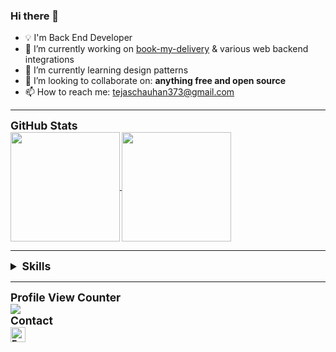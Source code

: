 ### Hi there 👋
- 💡 I'm Back End Developer
- 🔭 I’m currently working on [book-my-delivery](https://github.com/tejaschauhan373/book-my-delivery) & various web backend integrations
- 🌱 I’m currently learning design patterns
- 👯 I’m looking to collaborate on: **anything free and open source**
- 📫 How to reach me: tejaschauhan373@gmail.com

--------------------------------------------------------------------
  <summary style="font-size:1.25em"><strong>GitHub Stats<strong/></summary>
  <a href="https://github.com/tejaschauhan373/github-readme-stats" title="Go to Source">
    <img height=175 align="center" src="https://github-readme-stats.vercel.app/api?username=tejaschauhan373&show_icons=true&theme=gotham">
  </a>
  <a href="https://github.com/tejaschauhan373/github-readme-stats">
  <img height=175 align="center" src="https://github-readme-stats.vercel.app/api/top-langs/?username=tejaschauhan373&title_color=2aa889&text_color=99d1ce&icon_color=2bbc8a&bg_color=0c1014&langs_count=8&layout=compact" />
  </a>

--------------------------------------------------------------------
<details>
 
<summary style="font-size:1.25em"><strong>Skills<strong/></summary>
## Languages

![JavaScript](https://img.shields.io/badge/javascript%20-%23323330.svg?&style=for-the-badge&logo=javascript&logoColor=%23F7DF1E)
![Python](https://img.shields.io/badge/python%20-%2314354C.svg?&style=for-the-badge&logo=python&logoColor=white)
![Java](https://img.shields.io/badge/java-%23ED8B00.svg?&style=for-the-badge&logo=java&logoColor=white)
![Shell Script](https://img.shields.io/badge/shell_script%20-%23121011.svg?&style=for-the-badge&logo=gnu-bash&logoColor=white)

## Frameworks

![Node.js](https://img.shields.io/badge/node.js%20-%2343853D.svg?&style=for-the-badge&logo=node.js&logoColor=white)
![Express](https://img.shields.io/badge/express.js%20-%23404d59.svg?&style=for-the-badge&logo=express)
![Django](https://img.shields.io/badge/django%20-%2343B02A.svg?&style=for-the-badge&logo=Django&logoColor=green)
![Flask](https://img.shields.io/badge/flask%20-%23000.svg?&style=for-the-badge&logo=flask&logoColor=white)
![Selenium](https://img.shields.io/badge/selenium%20-%2343B02A.svg?&style=for-the-badge&logo=selenium&logoColor=white)

## Version Control

![Git](https://img.shields.io/badge/git%20-%23F05033.svg?&style=for-the-badge&logo=git&logoColor=white)
![GitHub](https://img.shields.io/badge/github%20-%23121011.svg?&style=for-the-badge&logo=github&logoColor=white)
![GitLab](https://img.shields.io/badge/gitlab%20-%23181717.svg?&style=for-the-badge&logo=gitlab&logoColor=white)

## Databases

![MongoDB](https://img.shields.io/badge/MongoDB-%234ea94b.svg?&style=for-the-badge&logo=mongodb&logoColor=white)

## Other

![Jupyter](https://img.shields.io/badge/Jupyter%20-%23F37626.svg?&style=for-the-badge&logo=Jupyter&logoColor=white)
![PyCharm](https://img.shields.io/badge/PyCharm%20-%23121011.svg?&style=for-the-badge&logo=PyCharm&logoColor=white)
![WebStorm](https://img.shields.io/badge/WebStorm%20-%2320232a.svg?&style=for-the-badge&logo=WebStorm&logoColor=%2361DAFB)

## Operating Systems

![Ubuntu](https://img.shields.io/badge/Ubuntu-E95420?style=for-the-badge&logo=ubuntu&logoColor=white)
![Windows 10](https://img.shields.io/badge/Windows-0078D6?style=for-the-badge&logo=windows&logoColor=white)
</details>

--------------------------------------------------------------------

<summary style="font-size:1.25em"><strong>Profile View Counter<strong/></summary>  
<img src="https://komarev.com/ghpvc/?username=tejaschauhan373"/>

<summary style="font-size:1.25em"><strong>Contact<strong/></summary>  
<a href="https://in.linkedin.com/in/tejas-chauhan-525776170" title="Follow me on LinkedIn">
  <img
    width="24"
    alt="Follow me on LinkedIn"
    src="https://raw.githubusercontent.com/trekhleb/trekhleb/master/assets/icons/linkedin.svg"
  /></a>
&nbsp;
